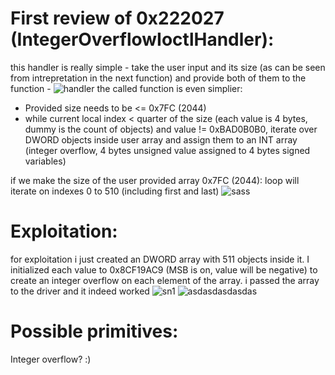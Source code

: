 # First review of 0x222027 (IntegerOverflowIoctlHandler):
this handler is really simple - take the user input and its size (as can be seen from intrepretation in the next function) and provide both
of them to the function -
![handler](https://github.com/shaygitub/MY-HEVD/assets/122000611/93863f47-3cf1-4991-94a8-5642056d2cb8)
the called function is even simplier:
- Provided size needs to be <= 0x7FC (2044)
- while current local index < quarter of the size (each value is 4 bytes, dummy is the count of objects) and value != 0xBAD0B0B0,
  iterate over DWORD objects inside user array and assign them to an INT array (integer overflow, 4 bytes unsigned value assigned to 4 bytes signed variables)

if we make the size of the user provided array 0x7FC (2044):
loop will iterate on indexes 0 to 510 (including first and last)
![sass](https://github.com/shaygitub/MY-HEVD/assets/122000611/3dea02c8-584d-42a8-bc98-35472961420e)

# Exploitation:
for exploitation i just created an DWORD array with 511 objects inside it. I initialized each value to 0x8CF19AC9 (MSB is on, value will be negative) to 
create an integer overflow on each element of the array. i passed the array to the driver and it indeed worked
![sn1](https://github.com/shaygitub/MY-HEVD/assets/122000611/6e6a102d-9caf-49dd-8ded-218e9458d355)
![asdasdasdasdas](https://github.com/shaygitub/MY-HEVD/assets/122000611/8028e85a-173f-4b89-be77-ff0963f7488d)


# Possible primitives:
Integer overflow? :)

